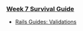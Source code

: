 ### [Week 7 Survival Guide](https://github.com/GoLearnToCode/kiei925-spring15/raw/master/files/KIEI925SurvivalWeek7.pdf)

* [Rails Guides: Validations](http://guides.rubyonrails.org/active_record_validations.html)
